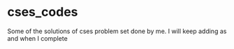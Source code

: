 # cses_codes
Some of the solutions of cses problem set done by me.
I will keep adding as and when I complete

